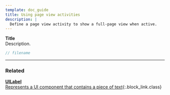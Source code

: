 ```yaml
---
template: doc_guide
title: Using page view activities
description: |
  Define a page view activity to show a full-page view when active.
---
```


<section>

**Title**<br>
Description.

</section>

```typescript
// filename
```

---

<footer>

### Related

[**UILabel**<br>Represents a UI component that contains a piece of text](/docs/ref/UILabel){:.block_link.class}

</footer>
